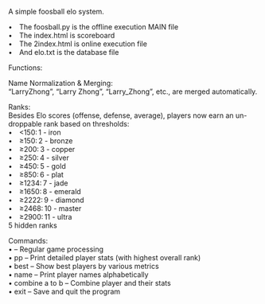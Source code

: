 A simple foosball elo system.

• The foosball.py is the offline execution MAIN file <br />
• The index.html is scoreboard <br />
• The 2index.html is online execution file <br />
• And elo.txt is the database file <br />

Functions:

Name Normalization & Merging: <br />
“LarryZhong”, “Larry Zhong”, “Larry_Zhong”, etc., are merged automatically. <br />

Ranks: <br />
Besides Elo scores (offense, defense, average), players now earn an un-droppable rank based on thresholds: <br />
• <150: 1 - iron <br />
• ≥150: 2 - bronze <br />
• ≥200: 3 - copper <br />
• ≥250: 4 - silver <br />
• ≥450: 5 - gold <br />
• ≥850: 6 - plat <br />
• ≥1234: 7 - jade <br />
• ≥1650: 8 - emerald <br />
• ≥2222: 9 - diamond <br />
• ≥2468: 10 - master <br />
• ≥2900: 11 - ultra <br />
5 hidden ranks <br />

Commands: <br /> 
• <team1> <winType> <team2> – Regular game processing <br />
• pp – Print detailed player stats (with highest overall rank) <br />
• best – Show best players by various metrics <br />
• name – Print player names alphabetically <br />
• combine a to b – Combine player and their stats <br />
• exit – Save and quit the program <br />
